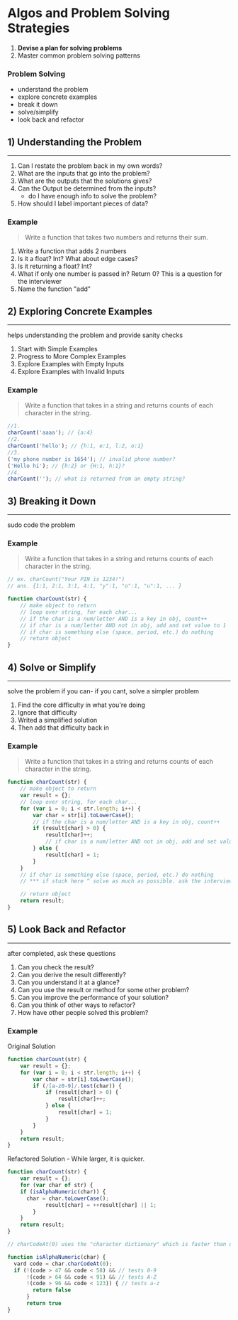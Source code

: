 # Algos and Problem Solving Strategies

1. **Devise a plan for solving problems**
2. Master common problem solving patterns

### Problem Solving

- understand the problem
- explore concrete examples
- break it down
- solve/simplify
- look back and refactor

## 1) Understanding the Problem

---

1. Can I restate the problem back in my own words?
2. What are the inputs that go into the problem?
3. What are the outputs that the solutions gives?
4. Can the Output be determined from the inputs?
   - do I have enough info to solve the problem?
5. How should I label important pieces of data?

### Example

> Write a function that takes two numbers and returns their sum.

1. Write a function that adds 2 numbers
2. Is it a float? Int? What about edge cases?
3. Is it returning a float? Int?
4. What if only one number is passed in? Return 0? This is a question for the interviewer
5. Name the function "add"

## 2) Exploring Concrete Examples

---

helps understanding the problem and provide sanity checks

1. Start with Simple Examples
2. Progress to More Complex Examples
3. Explore Examples with Empty Inputs
4. Explore Examples with Invalid Inputs

### Example

> Write a function that takes in a string and returns counts of each character in the string.

```js
//1.
charCount('aaaa'); // {a:4}
//2.
charCount('hello'); // {h:1, e:1, l:2, o:1}
//3.
('my phone number is 1654'); // invalid phone number?
('Hello hi'); // {h:2} or {H:1, h:1}?
//4.
charCount(''); // what is returned from an empty string?
```

## 3) Breaking it Down

---

sudo code the problem

### Example

> Write a function that takes in a string and returns counts of each character in the string.

```js
// ex. charCount("Your PIN is 1234!")
// ans. {1:1, 2:1, 3:1, 4:1, "y":1, "o":1, "u":1, ... }

function charCount(str) {
	// make object to return
	// loop over string, for each char...
	// if the char is a num/letter AND is a key in obj, count++
	// if char is a num/letter AND not in obj, add and set value to 1
	// if char is something else (space, period, etc.) do nothing
	// return object
}
```

## 4) Solve or Simplify

---

solve the problem if you can- if you cant, solve a simpler problem

1. Find the core difficulty in what you're doing
2. Ignore that difficulty
3. Writed a simplified solution
4. Then add that difficulty back in

### Example

> Write a function that takes in a string and returns counts of each character in the string.

```js
function charCount(str) {
	// make object to return
	var result = {};
	// loop over string, for each char...
	for (var i = 0; i < str.length; i++) {
		var char = str[i].toLowerCase();
		// if the char is a num/letter AND is a key in obj, count++
		if (result[char] > 0) {
			result[char]++;
			// if char is a num/letter AND not in obj, add and set value to 1
		} else {
			result[char] = 1;
		}
	}
	// if char is something else (space, period, etc.) do nothing
	// *** if stuck here ^ solve as much as possible. ask the interviewer perhaps

	// return object
	return result;
}
```

## 5) Look Back and Refactor

---

after completed, ask these questions

1. Can you check the result?
2. Can you derive the result differently?
3. Can you understand it at a glance?
4. Can you use the result or method for some other problem?
5. Can you improve the performance of your solution?
6. Can you think of other ways to refactor?
7. How have other people solved this problem?

### Example

Original Solution

```js
function charCount(str) {
	var result = {};
	for (var i = 0; i < str.length; i++) {
		var char = str[i].toLowerCase();
		if (/[a-z0-9]/.test(char)) {
			if (result[char] > 0) {
				result[char]++;
			} else {
				result[char] = 1;
			}
		}
	}
	return result;
}
```

Refactored Solution - While larger, it is quicker.

```javascript
function charCount(str) {
	var result = {};
	for (var char of str) {
    if (isAlphaNumeric(char)) {
      char = char.toLowerCase();
			result[char] = ++result[char] || 1;
		}
	}
	return result;
}

// charCodeAt(0) uses the "character dictionary" which is faster than using regular expression

function isAlphaNumeric(char) {
  vard code = char.charCodeAt(0);
  if (!(code > 47 && code < 58) && // tests 0-9
      !(code > 64 && code < 91) && // tests A-Z
      !(code > 96 && code < 123)) { // tests a-z
        return false
      }
      return true
}
```
